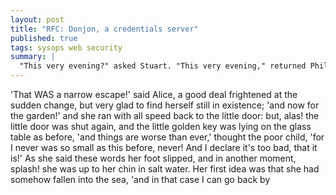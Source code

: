 ```yaml
---
layout: post
title: "RFC: Donjon, a credentials server"
published: true
tags: sysops web security
summary: |
  "This very evening?" asked Stuart. "This very evening," returned Phileas Fogg.  He took out and consulted a pocket almanac, and added,  "As today is Wednesday, the 2nd of October, I shall be due in London in this very evening.
---
```


'That WAS a narrow escape!' said Alice, a good deal frightened at the  sudden change, but very glad to find herself still in existence; 'and  now for the garden!' and she ran with all speed back to the little door:  but, alas! the little door was shut again, and the little golden key was  lying on the glass table as before, 'and things are worse than ever,'  thought the poor child, 'for I never was so small as this before, never!  And I declare it's too bad, that it is!' As she said these words her foot slipped, and in another moment, splash!  she was up to her chin in salt water. Her first idea was that she  had somehow fallen into the sea, 'and in that case I can go back by


